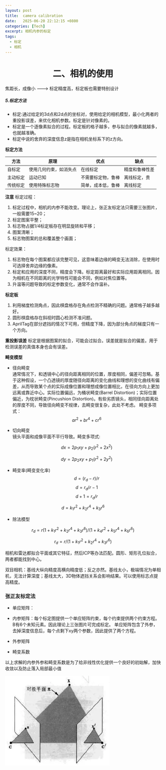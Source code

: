 ```yaml
---
layout: post
title:  camera calibration
date:   2025-06-20 22:12:15 +0800
categories: [Tech]
excerpt: 相机内参的标定
tags:
  - 标定
  - 相机
---
```



# <center>二、相机的使用

焦距长，成像小 ---> 标定精度高，标定板也需要特别设计

##### 5.标定方法

* 标定:通过给定的3d点和2d点的坐标对，使用给定的相机模型，最小化两者的重投影误差，来优化相机参数。标定是针对像素的。
* 标定是一个逐像素拟合的过程。标定板的格子越多，参与拟合的像素就越多，也就越准确。
* 标定中说的舍弃的深度信息z是指在相机坐标系下的z方向。

**标定方法**

| 方法     | 原理                   | 优点               | 缺点           |
| -------- | ---------------------- | ------------------ | -------------- |
| 自标定   | 使用几何约束，如消失点 | 在线标定           | 精度和鲁棒性差 |
| 主动标定 | 运动已知               | 不需要标定物，鲁棒 | 离线标定，贵   |
| 传统标定 | 使用特殊标志物         | 简单，成本低，鲁棒 | 离线标定       |

**注意**
标定过程：  

1. 标定过程中，相机的内参不能改变。理论上，张正友标定法只需要三张图片，一般需要15~20；
2. 标定图案平整；
3. 标志物占据1/4标定板存在明显旋转和平移；
4. 图案清晰；
5. 标志物图案的总和覆盖整个画面；

标定效果：  

1. 标志物在每个图案都应该完整可见，这意味着边缘的畸变无法消除，在使用时可选择舍弃边缘的像素。
2. 标定和应用的深度不同，精度会下降。标定距离最好和实际应用距离相同。因为相机在不同距离的光学特性可能会不同，例如对焦位置等。
3. 升温等问题导致的标定参数变化，通常不会作温补。

**标定板**

1. 利用梯度检测角点，因此棋盘格存在角点检测不精确的问题。通常格子越多越好。
2. 圆形棋盘格存在斜视时圆心检测不准问题。
3. AprilTag在部分遮挡的情况下可用，但精度下降，因为部分角点的梯度只有一个方向。

**重投影误差**
标定是根据图案的拟合，可能会过拟合。误差就是拟合的偏差。用于检测误差的真值本身也会有误差。

**畸变模型**  

* 径向畸变  
  通常情况下，和透镜中心的径向距离相同的位置，厚度相同，偏差可忽略。基于这种假设，一个凸透镜的厚度随径向距离的变化曲线和理想的变化曲线有偏差，从而导致某个点的实际成像位置和理想成像位置相比，在径向方向上更加远离或靠近中心。实际位置偏远，为桶状畸变(Barrel Distortion)；实际位置偏近，为枕状畸变(Pincushion Distortion)。有些劣质镜头，相同径向距离处的厚度不同，导致径向畸变不规律，去畸变很复杂，此处不考虑。
  畸变多项式：$$ ar^2+br^4+cr^6 $$
  
* 切向畸变  
  镜头平面和成像平面不平行导致。畸变多项式:  

  $$ dx=2p_1xy+p_2(r^2+2x^2) $$

  $$ dy=2p_2xy+p _1(r^2+2y^2) $$  

* 畸变率(畸变变化率)
$$ d=(r_d - r)/r $$
$$ d=r_d/r - 1 $$
$$ d+1=r_d/r $$

$$ d=k_1r^2+k_2r^4+k_3r^6 $$

* 除法模型

$$
r_d = r (1+k_1r^2+k_2r^4+k_3r^6)/(1+k_4r^2+k_5r^4+k_6r^6)
$$

$$
r_d = r /(1+k_1r^2+k_2r^4+k_3r^6)
$$

相机和雷达都拟合平面或其它特征，然后ICP等办法匹配。圆形、矩形孔位拟合，两者都能找到中心。

双目相机：基线大纵向精度高横向精度低；反之亦然。基线太小，极端情况为单相机，无法计算深度；基线太大，3D物体遮挡关系会影响结果。可以使用标志点提高精度。

### 张正友标定法

* 单应矩阵：
* 内参矩阵：每个标定图提供一个单应矩阵约束，每个约束提供两个约束方程。B有6个未知元素。因此理论上三张图片可完成标定。
单应矩阵包含了外参，去掉深度信息后，每个点剩下xy两个参数，因此提供了两个方程。

* 外参矩阵
* 畸变系数

以上求解的内参外参和畸变系数是为了给非线性优化提供一个良好的初始解，加快收敛以及防止落入局部最小值

![对极平面示意图](/assets/images/posts/vision/对极平面示意图.webp)

